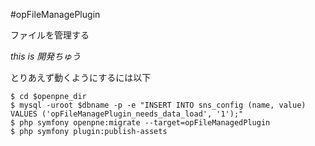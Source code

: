 #opFileManagePlugin

ファイルを管理する

*this is 開発ちゅう*

とりあえず動くようにするには以下

    $ cd $openpne_dir  
    $ mysql -uroot $dbname -p -e "INSERT INTO sns_config (name, value) VALUES ('opFileManagePlugin_needs_data_load', '1');"  
    $ php symfony openpne:migrate --target=opFileManagedPlugin  
    $ php symfony plugin:publish-assets  

